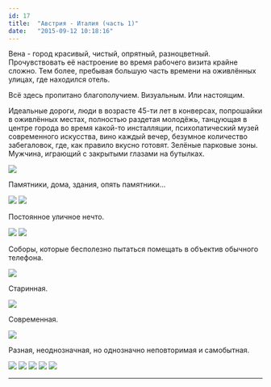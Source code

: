 ```yaml
---
id: 17
title:  "Австрия - Италия (часть 1)"
date:   "2015-09-12 10:18:16"
---
```


Вена - город красивый, чистый, опрятный, разноцветный.
Прочувствовать её настроение во время рабочего визита крайне сложно.
Тем более, пребывая большую часть времени на оживлённых улицах, где находился отель.

Всё здесь пропитано благополучием. Визуальным. Или настоящим.

Идеальные дороги, люди в возрасте 45-ти лет в конверсах, попрошайки в оживлённых местах,
полностью раздетая молодёжь, танцующая в центре города во время какой-то инсталляции, психопатический музей
современного искусства, вино каждый вечер, безумное количество забегаловок,
где, как правило вкусно готовят. Зелёные парковые зоны. Мужчина, играющий с закрытыми глазами на бутылках.

<img src="{{ site.url }}/_site/assets/austria-italy/2.jpg">

Памятники, дома, здания, опять памятники...

<img src="{{ site.url }}/_site/assets/austria-italy/3.jpg">

<img src="{{ site.url }}/_site/assets/austria-italy/4.jpg">

Постоянное уличное нечто.

<img src="{{ site.url }}/_site/assets/austria-italy/5.jpg">

<img src="{{ site.url }}/_site/assets/austria-italy/6.jpg">

Соборы, которые бесполезно пытаться помещать в объектив обычного телефона.

<img src="{{ site.url }}/_site/assets/austria-italy/7.jpg">

Старинная.

<img src="{{ site.url }}/_site/assets/austria-italy/8.jpg">

Современная.

<img src="{{ site.url }}/_site/assets/austria-italy/9.jpg">

Разная, неоднозначная, но однозначно неповторимая и самобытная.

<img src="{{ site.url }}/_site/assets/austria-italy/10.jpg">

<img src="{{ site.url }}/_site/assets/austria-italy/11.jpg">

<img src="{{ site.url }}/_site/assets/austria-italy/12.jpg">

<img src="{{ site.url }}/_site/assets/austria-italy/13.jpg">

<img src="{{ site.url }}/_site/assets/austria-italy/14.jpg">


***
